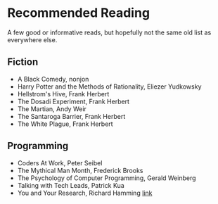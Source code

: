 # Recommended Reading

A few good or informative reads, but hopefully not the same old list as
everywhere else.

## Fiction

* A Black Comedy, nonjon
* Harry Potter and the Methods of Rationality, Eliezer Yudkowsky
* Hellstrom's Hive, Frank Herbert
* The Dosadi Experiment, Frank Herbert
* The Martian, Andy Weir
* The Santaroga Barrier, Frank Herbert
* The White Plague, Frank Herbert


## Programming

* Coders At Work, Peter Seibel
* The Mythical Man Month, Frederick Brooks
* The Psychology of Computer Programming, Gerald Weinberg
* Talking with Tech Leads, Patrick Kua
* You and Your Research, Richard Hamming [link](http://www.cs.virginia.edu/~robins/YouAndYourResearch.pdf)
